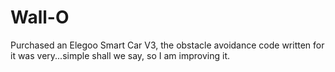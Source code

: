 # Wall-O
Purchased an Elegoo Smart Car V3, the obstacle avoidance code written for it was very...simple shall we say, so I am improving it. 
